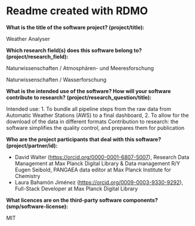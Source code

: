 # Readme created with RDMO

**What is the title of the software project? (project/title):**

Weather Analyser

**Which research field(s) does this software belong to?
(project/research_field):**

Naturwissenschaften / Atmosphären- und Meeresforschung

Naturwissenschaften / Wasserforschung

**What is the intended use of the software? How will your software
contribute to research? (project/research_question/title):**

Intended use: 1. To bundle all pipeline steps from the raw data from
Automatic Weather Stations (AWS) to a final dashboard, 2. To allow for
the download of the data in different formats Contribution to research:
the software simplifies the quality control, and prepares them for
publication

**Who are the project participants that deal with this software?
(project/partner/id):**

-   David Walter (https://orcid.org/0000-0001-6807-5007), Research Data
    Management at Max Planck Digital Library & Data management R/Y Eugen
    Seibold, PANGAEA data editor at Max Planck Institute for Chemistry
-   Laura Bahamón Jiménez (https://orcid.org/0009-0003-9330-9292),
    Full-Stack Developer at Max Planck Digital Library

**What licences are on the third-party software components?
(smp/software-license):**

MIT
